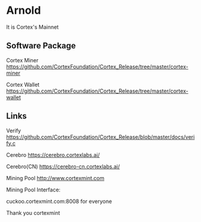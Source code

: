 # Arnold
It is Cortex's Mainnet

## Software Package

Cortex Miner
https://github.com/CortexFoundation/Cortex_Release/tree/master/cortex-miner

Cortex Wallet
https://github.com/CortexFoundation/Cortex_Release/tree/master/cortex-wallet


## Links

Verify
https://github.com/CortexFoundation/Cortex_Release/blob/master/docs/verify.c

Cerebro
https://cerebro.cortexlabs.ai/

Cerebro(CN)
https://cerebro-cn.cortexlabs.ai/

Mining Pool
http://www.cortexmint.com

Mining Pool Interface:

cuckoo.cortexmint.com:8008 for everyone

Thank you cortexmint
